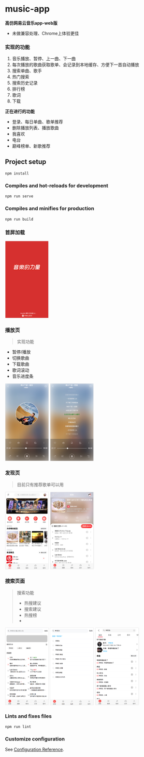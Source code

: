 # music-app

**高仿网易云音乐app-web版**

+ 未做兼容处理、Chrome上体验更佳

### 实现的功能

1. 音乐播放、暂停、上一曲、下一曲
2. 每次播放的歌曲获取歌单、会记录到本地缓存、方便下一首自动播放
3. 搜索单曲、歌手
4. 热门搜索
5. 搜索历史记录
6. 排行榜
7. 歌词
8. 下载

**正在进行的功能**

+ 登录、每日单曲、歌单推荐
+ 删除播放列表、播放歌曲
+ 我喜欢
+ 电台
+ 巅峰榜单、新歌推荐

## Project setup
```
npm install
```

### Compiles and hot-reloads for development
```
npm run serve
```

### Compiles and minifies for production
```
npm run build
```

### 首屏加载

<img src="assets/%E9%A6%96%E5%B1%8F%E5%8A%A0%E8%BD%BD%E9%A1%B5.png" alt="首屏加载页" style="zoom: 25%;weight: 400px;" />

### 播放页

> 实现功能

+ 暂停/播放
+ 切换歌曲
+ 下载歌曲
+ 歌词滚动
+ 音乐进度条

<img src="assets/%E6%92%AD%E6%94%BE%E4%B8%BB%E9%A1%B5.png" alt="播放主页" style="zoom: 25%;weight: 400px;" />



<img src="assets/%E6%AD%8C%E8%AF%8D%E9%A1%B5%E9%9D%A2.png" alt="歌词页面" style="zoom: 25%;weight: 400px;" />

### 发现页

> 目前只有推荐歌单可以用

<img src="assets/%E5%8F%91%E7%8E%B0%E9%A1%B5.png" alt="发现页" style="zoom: 25%;weight: 400px;" />

<img src="assets/%E6%AD%8C%E5%8D%95%E8%AF%A6%E6%83%85.png" alt="歌单详情" style="zoom: 25%;weight: 400px;" />

### 搜索页面

> 搜索功能
>
> + 热搜建议
> + 搜索建议
> + 热搜榜
> + 

<img src="assets/%E6%90%9C%E7%B4%A2%E9%A1%B5.png" alt="搜索页" style="zoom: 25%;weight: 400px;" />

<img src="assets/%E6%90%9C%E7%B4%A2%E5%BB%BA%E8%AE%AE%E9%A1%B5.png" alt="搜索建议页" style="zoom: 25%;weight: 400px;" />



<img src="assets/%E6%90%9C%E7%B4%A2%E7%BB%93%E6%9E%9C%E9%A1%B5.png" alt="搜索结果页" style="zoom: 25%;weight: 400px;" />



### Lints and fixes files
```
npm run lint
```

### Customize configuration
See [Configuration Reference](https://cli.vuejs.org/config/).
